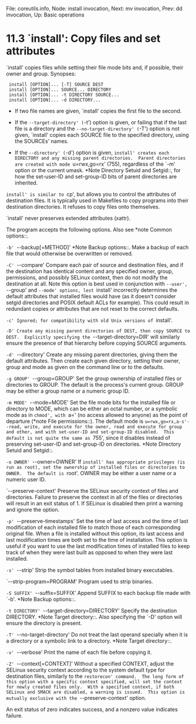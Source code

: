 File: coreutils.info,  Node: install invocation,  Next: mv invocation,  Prev: dd invocation,  Up: Basic operations

11.3 `install': Copy files and set attributes
=============================================

`install' copies files while setting their file mode bits and, if
possible, their owner and group.  Synopses:

     install [OPTION]... [-T] SOURCE DEST
     install [OPTION]... SOURCE... DIRECTORY
     install [OPTION]... -t DIRECTORY SOURCE...
     install [OPTION]... -d DIRECTORY...

   * If two file names are given, `install' copies the first file to the
     second.

   * If the `--target-directory' (`-t') option is given, or failing
     that if the last file is a directory and the
     `--no-target-directory' (`-T') option is not given, `install'
     copies each SOURCE file to the specified directory, using the
     SOURCEs' names.

   * If the `--directory' (`-d') option is given, `install' creates
     each DIRECTORY and any missing parent directories.  Parent
     directories are created with mode `u=rwx,go=rx' (755), regardless
     of the `-m' option or the current umask.  *Note Directory Setuid
     and Setgid::, for how the set-user-ID and set-group-ID bits of
     parent directories are inherited.

   `install' is similar to `cp', but allows you to control the
attributes of destination files.  It is typically used in Makefiles to
copy programs into their destination directories.  It refuses to copy
files onto themselves.

   `install' never preserves extended attributes (xattr).

   The program accepts the following options.  Also see *note Common
options::.

`-b'
`--backup[=METHOD]'
     *Note Backup options::.  Make a backup of each file that would
     otherwise be overwritten or removed.

`-C'
`--compare'
     Compare each pair of source and destination files, and if the
     destination has identical content and any specified owner, group,
     permissions, and possibly SELinux context, then do not modify the
     destination at all.  Note this option is best used in conjunction
     with `--user', `--group' and `--mode' options, lest `install'
     incorrectly determines the default attributes that installed files
     would have (as it doesn't consider setgid directories and POSIX
     default ACLs for example).  This could result in redundant copies
     or attributes that are not reset to the correct defaults.

`-c'
     Ignored; for compatibility with old Unix versions of `install'.

`-D'
     Create any missing parent directories of DEST, then copy SOURCE to
     DEST.  Explicitly specifying the `--target-directory=DIR' will
     similarly ensure the presence of that hierarchy before copying
     SOURCE arguments.

`-d'
`--directory'
     Create any missing parent directories, giving them the default
     attributes.  Then create each given directory, setting their owner,
     group and mode as given on the command line or to the defaults.

`-g GROUP'
`--group=GROUP'
     Set the group ownership of installed files or directories to
     GROUP.  The default is the process's current group.  GROUP may be
     either a group name or a numeric group ID.

`-m MODE'
`--mode=MODE'
     Set the file mode bits for the installed file or directory to MODE,
     which can be either an octal number, or a symbolic mode as in
     `chmod', with `a=' (no access allowed to anyone) as the point of
     departure (*note File permissions::).  The default mode is
     `u=rwx,go=rx,a-s'--read, write, and execute for the owner, read
     and execute for group and other, and with set-user-ID and
     set-group-ID disabled.  This default is not quite the same as
     `755', since it disables instead of preserving set-user-ID and
     set-group-ID on directories.  *Note Directory Setuid and Setgid::.

`-o OWNER'
`--owner=OWNER'
     If `install' has appropriate privileges (is run as root), set the
     ownership of installed files or directories to OWNER.  The default
     is `root'.  OWNER may be either a user name or a numeric user ID.

`--preserve-context'
     Preserve the SELinux security context of files and directories.
     Failure to preserve the context in all of the files or directories
     will result in an exit status of 1.  If SELinux is disabled then
     print a warning and ignore the option.

`-p'
`--preserve-timestamps'
     Set the time of last access and the time of last modification of
     each installed file to match those of each corresponding original
     file.  When a file is installed without this option, its last
     access and last modification times are both set to the time of
     installation.  This option is useful if you want to use the last
     modification times of installed files to keep track of when they
     were last built as opposed to when they were last installed.

`-s'
`--strip'
     Strip the symbol tables from installed binary executables.

`--strip-program=PROGRAM'
     Program used to strip binaries.

`-S SUFFIX'
`--suffix=SUFFIX'
     Append SUFFIX to each backup file made with `-b'.  *Note Backup
     options::.

`-t DIRECTORY'
`--target-directory=DIRECTORY'
     Specify the destination DIRECTORY.  *Note Target directory::.
     Also specifying the `-D' option will ensure the directory is
     present.

`-T'
`--no-target-directory'
     Do not treat the last operand specially when it is a directory or a
     symbolic link to a directory.  *Note Target directory::.

`-v'
`--verbose'
     Print the name of each file before copying it.

`-Z'
`--context[=CONTEXT]'
     Without a specified CONTEXT, adjust the SELinux security context
     according to the system default type for destination files,
     similarly to the `restorecon' command.  The long form of this
     option with a specific context specified, will set the context for
     newly created files only.  With a specified context, if both
     SELinux and SMACK are disabled, a warning is issued.  This option
     is mutually exclusive with the `--preserve-context' option.


   An exit status of zero indicates success, and a nonzero value
indicates failure.

